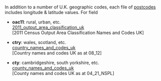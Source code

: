 <br>

In addition to a number of U.K. geographic codes, each file of [postcodes](codes) includes longitude & latitude values.  For field

* **oac11**: rural, urban, etc.<br>
  [2011_output_area_classification_uk](dictionaries)<br>
  [2011 Census Output Area Classification Names and Codes UK]

* **ctry**: wales, scotland, etc.<br>
  [country_names_and_codes_uk](dictionaries)<br>
  [Country names and codes UK as at 08_12]
  
* **cty**: cambridgeshire, south yorkshire, etc.<br>
  [county_names_and_codes_uk](dictionaries)<br>
  [County names and codes UK as at 04_21_NSPL]
  
 
<br>
<br>
<br>
<br>

<br>
<br>
<br>
<br>